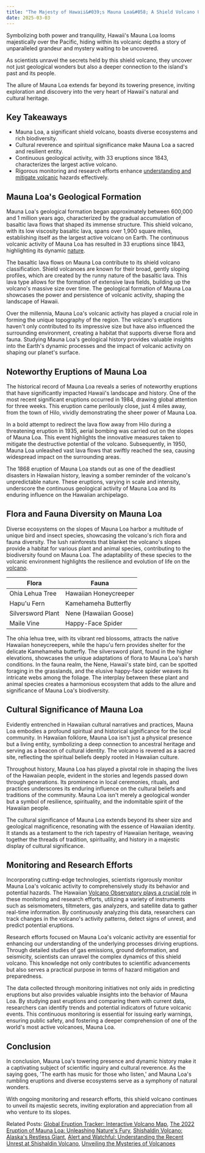 ```yaml
---
title: "The Majesty of Hawaii&#039;s Mauna Loa&#058; A Shield Volcano Uncovered"
date: 2025-03-03
---
```


Symbolizing both power and tranquility, Hawaii's Mauna Loa looms majestically over the Pacific, hiding within its volcanic depths a story of unparalleled grandeur and mystery waiting to be uncovered.

As scientists unravel the secrets held by this shield volcano, they uncover not just geological wonders but also a deeper connection to the island's past and its people.

The allure of Mauna Loa extends far beyond its towering presence, inviting exploration and discovery into the very heart of Hawaii's natural and cultural heritage.

## Key Takeaways

- Mauna Loa, a significant shield volcano, boasts diverse ecosystems and rich biodiversity.
- Cultural reverence and spiritual significance make Mauna Loa a sacred and resilient entity.
- Continuous geological activity, with 33 eruptions since 1843, characterizes the largest active volcano.
- Rigorous monitoring and research efforts enhance [understanding and mitigate volcanic](https://magmamatters.com/understanding-volcanic-formation-a-comprehensive-guide/ "Understanding Volcanic Formation: A Comprehensive Guide") hazards effectively.

## Mauna Loa's Geological Formation

Mauna Loa's geological formation began approximately between 600,000 and 1 million years ago, characterized by the gradual accumulation of basaltic lava flows that shaped its immense structure. This shield volcano, with its low viscosity basaltic lava, spans over 1,900 square miles, establishing itself as the largest active volcano on Earth. The continuous volcanic activity of Mauna Loa has resulted in 33 eruptions since 1843, highlighting its dynamic [nature](https://magmamatters.com/the-art-and-science-of-volcano-monitoring/ "The Art and Science of Volcano Monitoring").

The basaltic lava flows on Mauna Loa contribute to its shield volcano classification. Shield volcanoes are known for their broad, gently sloping profiles, which are created by the runny nature of the basaltic lava. This lava type allows for the formation of extensive lava fields, building up the volcano's massive size over time. The geological formation of Mauna Loa showcases the power and persistence of volcanic activity, shaping the landscape of Hawaii.

Over the millennia, Mauna Loa's volcanic activity has played a crucial role in forming the unique topography of the region. The volcano's eruptions haven't only contributed to its impressive size but have also influenced the surrounding environment, creating a habitat that supports diverse flora and fauna. Studying Mauna Loa's geological history provides valuable insights into the Earth's dynamic processes and the impact of volcanic activity on shaping our planet's surface.

## Noteworthy Eruptions of Mauna Loa

The historical record of Mauna Loa reveals a series of noteworthy eruptions that have significantly impacted Hawaii's landscape and history. One of the most recent significant eruptions occurred in 1984, drawing global attention for three weeks. This eruption came perilously close, just 4 miles away, from the town of Hilo, vividly demonstrating the sheer power of Mauna Loa.

In a bold attempt to redirect the lava flow away from Hilo during a threatening eruption in 1935, aerial bombing was carried out on the slopes of Mauna Loa. This event highlights the innovative measures taken to mitigate the destructive potential of the volcano. Subsequently, in 1950, Mauna Loa unleashed vast lava flows that swiftly reached the sea, causing widespread impact on the surrounding areas.

The 1868 eruption of Mauna Loa stands out as one of the deadliest disasters in Hawaiian history, leaving a somber reminder of the volcano's unpredictable nature. These eruptions, varying in scale and intensity, underscore the continuous geological activity of Mauna Loa and its enduring influence on the Hawaiian archipelago.

## Flora and Fauna Diversity on Mauna Loa

Diverse ecosystems on the slopes of Mauna Loa harbor a multitude of unique bird and insect species, showcasing the volcano's rich flora and fauna diversity. The lush rainforests that blanket the volcano's slopes provide a habitat for various plant and animal species, contributing to the biodiversity found on Mauna Loa. The adaptability of these species to the volcanic environment highlights the resilience and evolution of life on the [volcano](https://magmamatters.com/geothermal-energy-and-its-volcanic-origins/ "Geothermal Energy and Its Volcanic Origins").

| Flora | Fauna |
| --- | --- |
| Ohia Lehua Tree | Hawaiian Honeycreeper |
| Hapu'u Fern | Kamehameha Butterfly |
| Silversword Plant | Nene (Hawaiian Goose) |
| Maile Vine | Happy-Face Spider |

The ohia lehua tree, with its vibrant red blossoms, attracts the native Hawaiian honeycreepers, while the hapu'u fern provides shelter for the delicate Kamehameha butterfly. The silversword plant, found in the higher elevations, showcases the unique adaptations of flora to Mauna Loa's harsh conditions. In the fauna realm, the Nene, Hawaii's state bird, can be spotted foraging in the grasslands, and the elusive happy-face spider weaves its intricate webs among the foliage. The interplay between these plant and animal species creates a harmonious ecosystem that adds to the allure and significance of Mauna Loa's biodiversity.

## Cultural Significance of Mauna Loa

Evidently entrenched in Hawaiian cultural narratives and practices, Mauna Loa embodies a profound spiritual and historical significance for the local community. In Hawaiian folklore, Mauna Loa isn't just a physical presence but a living entity, symbolizing a deep connection to ancestral heritage and serving as a beacon of cultural identity. The volcano is revered as a sacred site, reflecting the spiritual beliefs deeply rooted in Hawaiian culture.

Throughout history, Mauna Loa has played a pivotal role in shaping the lives of the Hawaiian people, evident in the stories and legends passed down through generations. Its prominence in local ceremonies, rituals, and practices underscores its enduring influence on the cultural beliefs and traditions of the community. Mauna Loa isn't merely a geological wonder but a symbol of resilience, spirituality, and the indomitable spirit of the Hawaiian people.

The cultural significance of Mauna Loa extends beyond its sheer size and geological magnificence, resonating with the essence of Hawaiian identity. It stands as a testament to the rich tapestry of Hawaiian heritage, weaving together the threads of tradition, spirituality, and history in a majestic display of cultural significance.

## Monitoring and Research Efforts

Incorporating cutting-edge technologies, scientists rigorously monitor Mauna Loa's volcanic activity to comprehensively study its behavior and potential hazards. The Hawaiian [Volcano Observatory plays a crucial role](https://magmamatters.com/the-role-of-volcanoes-in-earths-carbon-cycle-5/ "The Role Of Volcanoes In Earth’s Carbon Cycle") in these monitoring and research efforts, utilizing a variety of instruments such as seismometers, tiltmeters, gas analyzers, and satellite data to gather real-time information. By continuously analyzing this data, researchers can track changes in the volcano's activity patterns, detect signs of unrest, and predict potential eruptions.

Research efforts focused on Mauna Loa's volcanic activity are essential for enhancing our understanding of the underlying processes driving eruptions. Through detailed studies of gas emissions, ground deformation, and seismicity, scientists can unravel the complex dynamics of this shield volcano. This knowledge not only contributes to scientific advancements but also serves a practical purpose in terms of hazard mitigation and preparedness.

The data collected through monitoring initiatives not only aids in predicting eruptions but also provides valuable insights into the behavior of Mauna Loa. By studying past eruptions and comparing them with current data, researchers can identify trends and potential indicators of future volcanic events. This continuous monitoring is essential for issuing early warnings, ensuring public safety, and fostering a deeper comprehension of one of the world's most active volcanoes, Mauna Loa.

## Conclusion

In conclusion, Mauna Loa's towering presence and dynamic history make it a captivating subject of scientific inquiry and cultural reverence. As the saying goes, 'The earth has music for those who listen,' and Mauna Loa's rumbling eruptions and diverse ecosystems serve as a symphony of natural wonders.

With ongoing monitoring and research efforts, this shield volcano continues to unveil its majestic secrets, inviting exploration and appreciation from all who venture to its slopes.

Related Posts: [Global Eruption Tracker: Interactive Volcano Map](https://magmamatters.com/global-eruption-tracker-interactive-volcano-map/), [The 2022 Eruption of Mauna Loa: Unleashing Nature's Fury](https://magmamatters.com/the-2022-eruption-of-mauna-loa-unleashing-natures-fury/), [Shishaldin Volcano: Alaska's Restless Giant](https://magmamatters.com/shishaldin-volcano-alaskas-restless-giant/), [Alert and Watchful: Understanding the Recent Unrest at Shishaldin Volcano](https://magmamatters.com/alert-and-watchful-understanding-the-recent-unrest-at-shishaldin-volcano/), [Unveiling the Mysteries of Volcanoes](https://magmamatters.com/unveiling-the-mysteries-of-volcanoes/)
